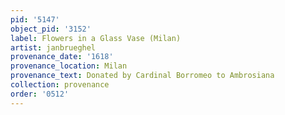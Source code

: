 ```yaml
---
pid: '5147'
object_pid: '3152'
label: Flowers in a Glass Vase (Milan)
artist: janbrueghel
provenance_date: '1618'
provenance_location: Milan
provenance_text: Donated by Cardinal Borromeo to Ambrosiana
collection: provenance
order: '0512'
---
```

